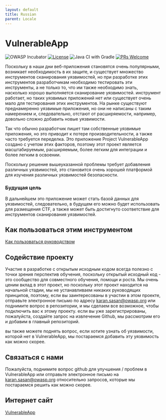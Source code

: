 ```yaml
---
layout: default
title: Russian
parent: Locale
---
```

# VulnerableApp
![OWASP Incubator](https://img.shields.io/badge/owasp-incubator-blue.svg) [![License](https://img.shields.io/badge/License-Apache%202.0-blue.svg)](https://opensource.org/licenses/Apache-2.0) ![Java CI with Gradle](https://github.com/SasanLabs/VulnerableApp/workflows/Java%20CI%20with%20Gradle/badge.svg) [![PRs Welcome](https://img.shields.io/badge/PRs-welcome-brightgreen.svg?style=flat-square)](http://makeapullrequest.com)

Поскольку в наши дни веб-приложения становятся очень популярными, возникает необходимость в их защите, и существует множество инструментов сканирования уязвимостей, но при разработке этих инструментов разработчикам необходимо тестировать эти инструменты, а не только то, что им также необходимо знать, насколько хорошо выполняется сканирование уязвимостей. инструмент работает, но таких уязвимых приложений нет или существует очень мало для тестирования этих инструментов. На рынке существуют преднамеренно уязвимые приложения, но они не написаны с таким намерением и, следовательно, отстают от расширяемости, например, довольно сложно добавить новые уязвимости.

Так что обычно разработчик пишет там собственные уязвимые приложения, но это приводит к потере производительности, а также часто требуется переделка. Это приложение Project VulnerableApp создано с учетом этих факторов, поэтому этот проект является масштабируемым, расширяемым, более легким для интеграции и более легким в освоении.

Поскольку решение вышеуказанной проблемы требует добавления различных уязвимостей, это становится очень хорошей платформой для изучения различных уязвимостей безопасности.

### Будущая цель

В дальнейшем это приложение может стать базой данных для уязвимостей, следовательно, в будущем его можно будет использовать для размещения CTF, а также может быть достигнуто соответствие для инструментов сканирования уязвимостей.

## Как пользоваться этим инструментом

[Как пользоваться руководством](https://github.com/SasanLabs/VulnerableApp/blob/master/docs/HOW-TO-USE.md)

## Содействие проекту

Участие в разработке с открытым исходным кодом всегда полезно с точки зрения перспектив обучения, поскольку открытый исходный код - это сообщество для совместного обучения, помощи и роста. Мы очень ценим вклад в этот проект, но поскольку этот проект находится на начальной стадии, мы не устанавливаем никаких руководящих принципов, поэтому, если вы заинтересованы в участии в этом проекте, отправьте электронное письмо по адресу karan.sasan@owasp.org или поднимите вопрос в репозитории, и мы сделаем все возможное, чтобы подключить вас к этому проекту. если вы уже зарегистрированы, пожалуйста, создайте запрос на извлечение Github, мы рассмотрим его и добавим в главный репозиторий.

вы также можете поднять вопрос, если хотите узнать об уязвимости, которой нет в VulnerableApp, мы постараемся добавить эту уязвимость как можно скорее.

## Связаться с нами

Пожалуйста, поднимите вопрос github для улучшения / проблем в VulnerableApp или отправьте электронное письмо на karan.sasan@owasp.org относительно запросов, которые мы постараемся решить как можно скорее.

## Интернет сайт

[VulnerableApp](https://owasp.org/www-project-vulnerableapp/)
